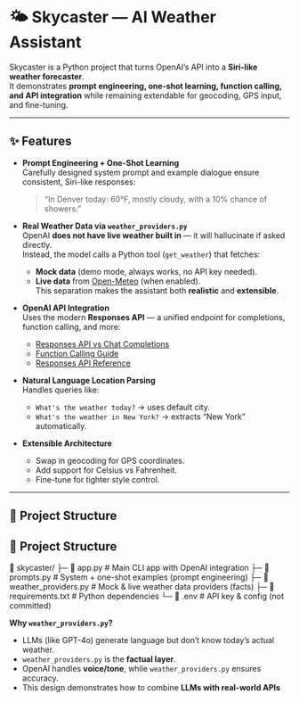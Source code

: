 # 🌤️ Skycaster — AI Weather Assistant

Skycaster is a Python project that turns OpenAI’s API into a **Siri-like weather forecaster**.  
It demonstrates **prompt engineering, one-shot learning, function calling, and API integration** while remaining extendable for geocoding, GPS input, and fine-tuning.

---

## ✨ Features

- **Prompt Engineering + One-Shot Learning**  
  Carefully designed system prompt and example dialogue ensure consistent, Siri-like responses:
  > “In Denver today: 60°F, mostly cloudy, with a 10% chance of showers.”

- **Real Weather Data via `weather_providers.py`**  
  OpenAI **does not have live weather built in** — it will hallucinate if asked directly.  
  Instead, the model calls a Python tool (`get_weather`) that fetches:
  - **Mock data** (demo mode, always works, no API key needed).  
  - **Live data** from [Open-Meteo](https://open-meteo.com/) (when enabled).  
  This separation makes the assistant both **realistic** and **extensible**.

- **OpenAI API Integration**  
  Uses the modern **Responses API** — a unified endpoint for completions, function calling, and more:  
  - [Responses API vs Chat Completions](https://platform.openai.com/docs/guides/migrate-to-responses)  
  - [Function Calling Guide](https://platform.openai.com/docs/guides/function-calling)  
  - [Responses API Reference](https://platform.openai.com/docs/api-reference/responses)  

- **Natural Language Location Parsing**  
  Handles queries like:  
  - `What's the weather today?` → uses default city.  
  - `What's the weather in New York?` → extracts “New York” automatically.

- **Extensible Architecture**  
  - Swap in geocoding for GPS coordinates.  
  - Add support for Celsius vs Fahrenheit.  
  - Fine-tune for tighter style control.

---

## 📂 Project Structure

## 📂 Project Structure

📂 skycaster/
├─ 📜 app.py               # Main CLI app with OpenAI integration
├─ 📜 prompts.py           # System + one-shot examples (prompt engineering)
├─ 📜 weather_providers.py # Mock & live weather data providers (facts)
├─ 📜 requirements.txt     # Python dependencies
└─ 🔑 .env                 # API key & config (not committed)

**Why `weather_providers.py`?**  
- LLMs (like GPT-4o) generate language but don’t know today’s actual weather.  
- `weather_providers.py` is the **factual layer**.  
- OpenAI handles **voice/tone**, while `weather_providers.py` ensures accuracy.  
- This design demonstrates how to combine **LLMs with real-world APIs**
